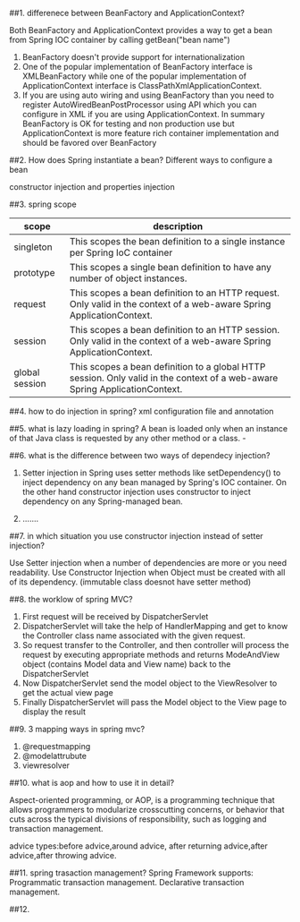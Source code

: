 ##1. differenece between BeanFactory and ApplicationContext?

Both BeanFactory and ApplicationContext provides a way to get a bean from Spring IOC 
container by calling getBean("bean name")

1.  BeanFactory doesn't provide support for internationalization 
2. One of the popular implementation of BeanFactory interface is XMLBeanFactory while one of 
the popular implementation of ApplicationContext interface is ClassPathXmlApplicationContext.
3. If you are using auto wiring and using BeanFactory than you need to register AutoWiredBeanPostProcessor using API which you can configure in XML if you are using  ApplicationContext. In summary BeanFactory is OK for testing and non production use but ApplicationContext is more feature rich container implementation and should be favored over BeanFactory

##2. How does Spring instantiate a bean? Different ways to configure a bean

constructor injection and properties injection

##3. spring scope

|scope| description|
|-----|------------|
|singleton|This scopes the bean definition to a single instance per Spring IoC container |
|prototype|This scopes a single bean definition to have any number of object instances.|
|request|This scopes a bean definition to an HTTP request. Only valid in the context of a web-aware Spring ApplicationContext.|
|session|This scopes a bean definition to an HTTP session. Only valid in the context of a web-aware Spring ApplicationContext.|
|global session|This scopes a bean definition to a global HTTP session. Only valid in the context of a web-aware Spring ApplicationContext.|


##4. how to do injection in spring?
xml configuration file and annotation

##5. what is lazy loading in spring?
A bean is loaded only when an instance of that Java class is requested by any other method or a class. -

##6. what is the difference between two ways of dependecy injection?

1. Setter injection in Spring uses setter methods like setDependency() to inject dependency on any bean managed 
by Spring's IOC container. On the other hand constructor injection uses constructor to inject dependency on any 
Spring-managed bean.

2. .......

##7. in which situation you use constructor injection instead of setter injection?

Use Setter injection when a number of dependencies are more or you need readability. 
Use Constructor Injection when Object must be created with all of its dependency.
(immutable class doesnot have setter method)

##8. the worklow of spring MVC?

1.  First request will be received by DispatcherServlet
2.  DispatcherServlet will take the help of HandlerMapping and get to know the Controller class name associated
with the given request.
3.  So request transfer to the Controller, and then controller will process the request by executing appropriate methods and returns
ModeAndView object (contains Model data and View name) back to the DispatcherServlet
4.  Now DispatcherServlet send the model object to the ViewResolver to get the actual view page
5.  Finally DispatcherServlet will pass the Model object to the View page to display the result

##9. 3 mapping ways in spring mvc?

1. @requestmapping
2. @modelattrubute
3. viewresolver


##10. what is aop and how to use it in detail?

Aspect-oriented programming, or AOP, is a programming technique that allows programmers to modularize crosscutting concerns, or behavior
that cuts across the typical divisions of responsibility, such as logging and transaction management. 

advice types:before advice,around advice, after returning advice,after advice,after throwing advice.


##11. spring trasaction management?
Spring Framework supports:
Programmatic transaction management. 
Declarative transaction management.


##12. 




